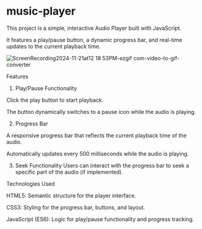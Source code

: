 # music-player


This project is a simple, interactive Audio Player built with JavaScript. 

It features a play/pause button, a dynamic progress bar, and real-time updates to the current playback time.

![ScreenRecording2024-11-21at12 18 53PM-ezgif com-video-to-gif-converter](https://github.com/user-attachments/assets/ad77693d-3fba-4d3c-9619-1bfed77112b7)


Features

1. Play/Pause Functionality

Click the play button to start playback.

The button dynamically switches to a pause icon while the audio is playing.


2. Progress Bar

A responsive progress bar that reflects the current playback time of the audio.

Automatically updates every 500 milliseconds while the audio is playing.


3. Seek Functionality
Users can interact with the progress bar to seek a specific part of the audio (if implemented).



Technologies Used


HTML5: Semantic structure for the player interface.

CSS3: Styling for the progress bar, buttons, and layout.

JavaScript (ES6): Logic for play/pause functionality and progress tracking.
